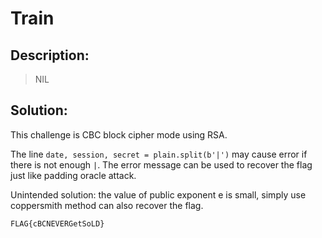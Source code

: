 # Train

## Description:

> NIL

## Solution:

This challenge is CBC block cipher mode using RSA.

The line `date, session, secret = plain.split(b'|')` may cause error if there is not enough `|`. The error message can be used to recover the flag just like padding oracle attack.

Unintended solution: the value of public exponent e is small, simply use coppersmith method can also recover the flag.

`FLAG{cBCNEVERGetSoLD}`

